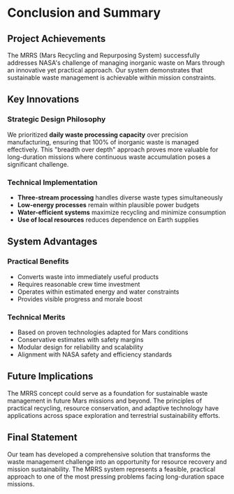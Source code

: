 # Conclusion and Summary

## Project Achievements

The MRRS (Mars Recycling and Repurposing System) successfully addresses NASA's challenge of managing inorganic waste on Mars through an innovative yet practical approach. Our system demonstrates that sustainable waste management is achievable within mission constraints.

## Key Innovations

### Strategic Design Philosophy
We prioritized **daily waste processing capacity** over precision manufacturing, ensuring that 100% of inorganic waste is managed effectively. This "breadth over depth" approach proves more valuable for long-duration missions where continuous waste accumulation poses a significant challenge.

### Technical Implementation
- **Three-stream processing** handles diverse waste types simultaneously
- **Low-energy processes** remain within plausible power budgets
- **Water-efficient systems** maximize recycling and minimize consumption
- **Use of local resources** reduces dependence on Earth supplies

## System Advantages

### Practical Benefits
- Converts waste into immediately useful products
- Requires reasonable crew time investment
- Operates within estimated energy and water constraints
- Provides visible progress and morale boost

### Technical Merits
- Based on proven technologies adapted for Mars conditions
- Conservative estimates with safety margins
- Modular design for reliability and scalability
- Alignment with NASA safety and efficiency standards

## Future Implications

The MRRS concept could serve as a foundation for sustainable waste management in future Mars missions and beyond. The principles of practical recycling, resource conservation, and adaptive technology have applications across space exploration and terrestrial sustainability efforts.

## Final Statement

Our team has developed a comprehensive solution that transforms the waste management challenge into an opportunity for resource recovery and mission sustainability. The MRRS system represents a feasible, practical approach to one of the most pressing problems facing long-duration space missions.
